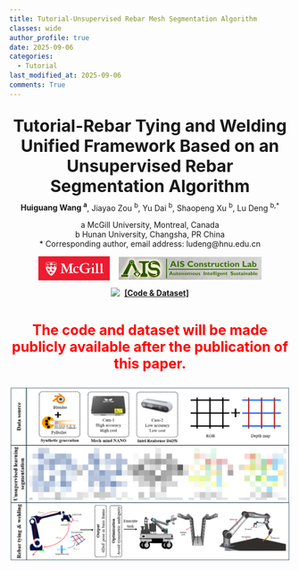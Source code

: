 ```yaml
---
title: Tutorial-Unsupervised Rebar Mesh Segmentation Algorithm
classes: wide
author_profile: true
date: 2025-09-06
categories: 
  - Tutorial
last_modified_at: 2025-09-06
comments: True
---
```



<div style="text-align: center;">
  <p style="font-size: 30px; font-weight: bold; margin-bottom: 5px;">
    Tutorial-Rebar Tying and Welding Unified Framework Based on an Unsupervised Rebar Segmentation Algorithm<br/>
  </p>
  <p style="margin-top: 10px;">
    <strong>Huiguang Wang <sup>a</sup></strong>, Jiayao Zou <sup>b</sup>, Yu Dai <sup>b</sup>, Shaopeng Xu <sup>b</sup>, Lu Deng <sup>b,*</sup>
  </p>
  <p style="margin-top: 10px;">a McGill University, Montreal, Canada<br>b Hunan University, Changsha, PR China<br> * Corresponding author, email address: ludeng@hnu.edu.cn
</p>

  <div style="display: flex; justify-content: center; align-items: center; width: 400px; margin: 0 auto;">
    <a href="https://www.mcgill.ca/" target="_blank">
      <img src="/web_resources/McGill.png" style="width: 200px; height: auto; margin-bottom: 10px;" />
    </a>
    &nbsp;&nbsp;&nbsp;&nbsp;
    <a href="https://www.shao-lab.com/" target="_blank">
      <img src="/web_resources/AIS.png" style="width: 400px; height: auto; margin-bottom: 10px;" />
    </a>
  </div>

</div>



<div style="display: flex; justify-content: center; align-items: center;">
  <a href="https://huiguangwang.top/"><img src="/web_resources\github.svg" style="max-width: 30px; height: auto;" /></a> &nbsp;&nbsp;<a href="https://huiguangwang.top/"><strong>[Code & Dataset]</strong></a>
</div>

<br>

<div style="text-align: center;">
  <p style="color: red; font-size: 25px; font-weight: bold;">
    The code and dataset will be made publicly available after the publication of this paper.
  </p>
</div>

<div style="text-align: justify;">
    <div style="display: flex; justify-content: center; align-items: center; margin: 0 auto;">
      <img src="/web_resources\post\unsupervised_segmentation\Framework.png" style="max-width: 100%; height: auto; margin-bottom: 10px;" />
    </div>
</div>

